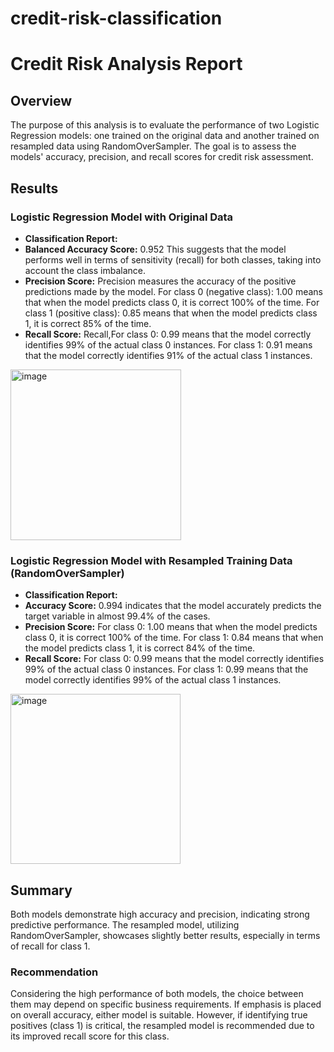 # credit-risk-classification



# Credit Risk Analysis Report

## Overview

The purpose of this analysis is to evaluate the performance of two Logistic Regression models: one trained on the original data and another trained on resampled data using RandomOverSampler. The goal is to assess the models' accuracy, precision, and recall scores for credit risk assessment.

## Results

### Logistic Regression Model with Original Data
- **Classification Report:**
- **Balanced Accuracy Score:** 0.952 This suggests that the model performs well in terms of sensitivity (recall) for both classes, taking into account the class imbalance.
- **Precision Score:** Precision measures the accuracy of the positive predictions made by the model. For class 0 (negative class): 1.00 means that when the model predicts class 0, it is correct 100% of the time. For class 1 (positive class): 0.85 means that when the model predicts class 1, it is correct 85% of the time.
- **Recall Score:** Recall,For class 0: 0.99 means that the model correctly identifies 99% of the actual class 0 instances. For class 1: 0.91 means that the model correctly identifies 91% of the actual class 1 instances.

<img width="273" alt="image" src="https://github.com/rosamp1/credit-risk-classification/assets/132237292/1828e95b-aba0-474c-970e-70f94f62219f">

  
### Logistic Regression Model with Resampled Training Data (RandomOverSampler)
- **Classification Report:**
- **Accuracy Score:** 0.994 indicates that the model accurately predicts the target variable in almost 99.4% of the cases.
- **Precision Score:** For class 0: 1.00 means that when the model predicts class 0, it is correct 100% of the time. For class 1: 0.84 means that when the model predicts class 1, it is correct 84% of the time.
- **Recall Score:** For class 0: 0.99 means that the model correctly identifies 99% of the actual class 0 instances. For class 1: 0.99 means that the model correctly identifies 99% of the actual class 1 instances.
  
<img width="272" alt="image" src="https://github.com/rosamp1/credit-risk-classification/assets/132237292/31ad4f0d-dee8-49ae-bb32-b1539b681f16">
 
## Summary

Both models demonstrate high accuracy and precision, indicating strong predictive performance. The resampled model, utilizing RandomOverSampler, showcases slightly better results, especially in terms of recall for class 1.

### Recommendation

Considering the high performance of both models, the choice between them may depend on specific business requirements. If emphasis is placed on overall accuracy, either model is suitable. However, if identifying true positives (class 1) is critical, the resampled model is recommended due to its improved recall score for this class.










